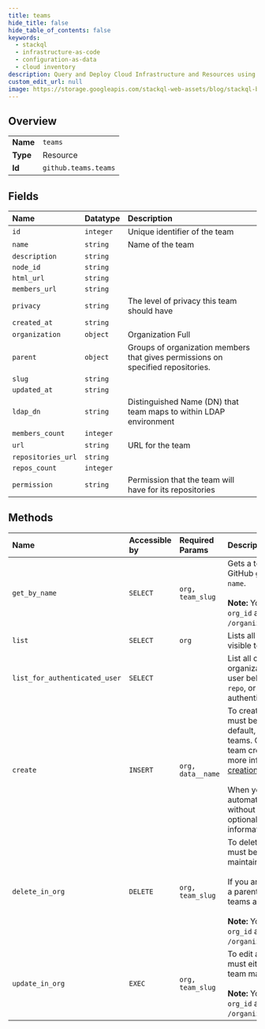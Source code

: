 ```yaml
---
title: teams
hide_title: false
hide_table_of_contents: false
keywords:
  - stackql
  - infrastructure-as-code
  - configuration-as-data
  - cloud inventory
description: Query and Deploy Cloud Infrastructure and Resources using SQL
custom_edit_url: null
image: https://storage.googleapis.com/stackql-web-assets/blog/stackql-blog-post-featured-image.png
---
```

  
    

## Overview
<table><tbody>
<tr><td><b>Name</b></td><td><code>teams</code></td></tr>
<tr><td><b>Type</b></td><td>Resource</td></tr>
<tr><td><b>Id</b></td><td><code>github.teams.teams</code></td></tr>
</tbody></table>

## Fields
| Name | Datatype | Description |
|:-----|:---------|:------------|
| `id` | `integer` | Unique identifier of the team |
| `name` | `string` | Name of the team |
| `description` | `string` |  |
| `node_id` | `string` |  |
| `html_url` | `string` |  |
| `members_url` | `string` |  |
| `privacy` | `string` | The level of privacy this team should have |
| `created_at` | `string` |  |
| `organization` | `object` | Organization Full |
| `parent` | `object` | Groups of organization members that gives permissions on specified repositories. |
| `slug` | `string` |  |
| `updated_at` | `string` |  |
| `ldap_dn` | `string` | Distinguished Name (DN) that team maps to within LDAP environment |
| `members_count` | `integer` |  |
| `url` | `string` | URL for the team |
| `repositories_url` | `string` |  |
| `repos_count` | `integer` |  |
| `permission` | `string` | Permission that the team will have for its repositories |
## Methods
| Name | Accessible by | Required Params | Description |
|:-----|:--------------|:----------------|:------------|
| `get_by_name` | `SELECT` | `org, team_slug` | Gets a team using the team's `slug`. GitHub generates the `slug` from the team `name`.<br /><br />**Note:** You can also specify a team by `org_id` and `team_id` using the route `GET /organizations/{org_id}/team/{team_id}`. |
| `list` | `SELECT` | `org` | Lists all teams in an organization that are visible to the authenticated user. |
| `list_for_authenticated_user` | `SELECT` |  | List all of the teams across all of the organizations to which the authenticated user belongs. This method requires `user`, `repo`, or `read:org` [scope](https://docs.github.com/apps/building-oauth-apps/understanding-scopes-for-oauth-apps/) when authenticating via [OAuth](https://docs.github.com/apps/building-oauth-apps/). |
| `create` | `INSERT` | `org, data__name` | To create a team, the authenticated user must be a member or owner of `{org}`. By default, organization members can create teams. Organization owners can limit team creation to organization owners. For more information, see "[Setting team creation permissions](https://docs.github.com/en/articles/setting-team-creation-permissions-in-your-organization)."<br /><br />When you create a new team, you automatically become a team maintainer without explicitly adding yourself to the optional array of `maintainers`. For more information, see "[About teams](https://docs.github.com/en/github/setting-up-and-managing-organizations-and-teams/about-teams)". |
| `delete_in_org` | `DELETE` | `org, team_slug` | To delete a team, the authenticated user must be an organization owner or team maintainer.<br /><br />If you are an organization owner, deleting a parent team will delete all of its child teams as well.<br /><br />**Note:** You can also specify a team by `org_id` and `team_id` using the route `DELETE /organizations/{org_id}/team/{team_id}`. |
| `update_in_org` | `EXEC` | `org, team_slug` | To edit a team, the authenticated user must either be an organization owner or a team maintainer.<br /><br />**Note:** You can also specify a team by `org_id` and `team_id` using the route `PATCH /organizations/{org_id}/team/{team_id}`. |
